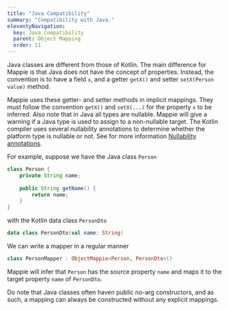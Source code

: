 ```yaml
---
title: "Java Compatibility"
summary: "Compatibility with Java."
eleventyNavigation:
  key: Java Compatibility
  parent: Object Mapping
  order: 11
---
```


Java classes are different from those of Kotlin. The main difference for Mappie is that Java does not have the concept
of properties. Instead, the convention is to have a field `x`, and a getter `getX()` and setter `setX(Person value)`
method.

Mappie uses these getter- and setter methods in implicit mappings. They must follow the convention `getX()` and 
`setX(...)` for the property `x` to be inferred. Also note that in Java all types are nullable. Mappie will give a 
warning if a Java type is used to assign to a non-nullable target. The Kotlin compiler uses several nullability 
annotations to determine whether the platform type is nullable or not. See for more information 
[Nullability annotations](https://kotlinlang.org/docs/java-interop.html#nullability-annotations).

For example, suppose we have the Java class `Person`
```java
class Person {
    private String name;
    
    public String getName() {
        return name;
    }
}
```
with the Kotlin data class `PersonDto`
```kotlin
data class PersonDto(val name: String)
```
We can write a mapper in a regular manner
```kotlin
class PersonMapper : ObjectMappie<Person, PersonDto>()
```
Mappie will infer that `Person` has the source property `name` and maps it to the target property `name` of `PersonDto`.

Do note that Java classes often haven public no-arg constructors, and as such, a mapping can always be constructed 
without any explicit mappings.